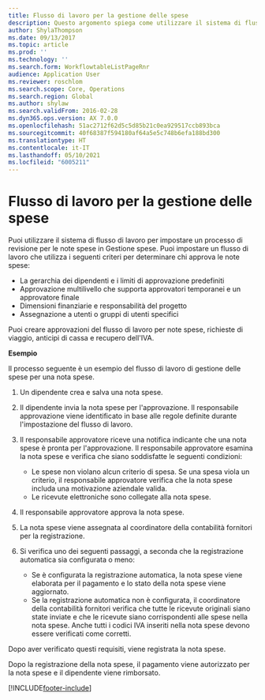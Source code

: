 ```yaml
---
title: Flusso di lavoro per la gestione delle spese
description: Questo argomento spiega come utilizzare il sistema di flusso di lavoro in Microsoft Dynamics 365 Finance per impostare un processo di revisione per le note spese in Gestione spese.
author: ShylaThompson
ms.date: 09/13/2017
ms.topic: article
ms.prod: ''
ms.technology: ''
ms.search.form: WorkflowtableListPageRnr
audience: Application User
ms.reviewer: roschlom
ms.search.scope: Core, Operations
ms.search.region: Global
ms.author: shylaw
ms.search.validFrom: 2016-02-28
ms.dyn365.ops.version: AX 7.0.0
ms.openlocfilehash: 51ac2712f62d5c5d85b21c0ea929517ccb893bca
ms.sourcegitcommit: 40f68387f594180af64a5e5c748b6efa188bd300
ms.translationtype: HT
ms.contentlocale: it-IT
ms.lasthandoff: 05/10/2021
ms.locfileid: "6005211"
---
```

# <a name="expense-management-workflow"></a>Flusso di lavoro per la gestione delle spese

Puoi utilizzare il sistema di flusso di lavoro per impostare un processo di revisione per le note spese in Gestione spese. Puoi impostare un flusso di lavoro che utilizza i seguenti criteri per determinare chi approva le note spese:

- La gerarchia dei dipendenti e i limiti di approvazione predefiniti
- Approvazione multilivello che supporta approvatori temporanei e un approvatore finale
- Dimensioni finanziarie e responsabilità del progetto
- Assegnazione a utenti o gruppi di utenti specifici

Puoi creare approvazioni del flusso di lavoro per note spese, richieste di viaggio, anticipi di cassa e recupero dell'IVA.

**Esempio**

Il processo seguente è un esempio del flusso di lavoro di gestione delle spese per una nota spese.

1. Un dipendente crea e salva una nota spese.
2. Il dipendente invia la nota spese per l'approvazione. Il responsabile approvazione viene identificato in base alle regole definite durante l'impostazione del flusso di lavoro.
3. Il responsabile approvatore riceve una notifica indicante che una nota spese è pronta per l'approvazione. Il responsabile approvatore esamina la nota spese e verifica che siano soddisfatte le seguenti condizioni:

    - Le spese non violano alcun criterio di spesa. Se una spesa viola un criterio, il responsabile approvatore verifica che la nota spese includa una motivazione aziendale valida.
    - Le ricevute elettroniche sono collegate alla nota spese.

4. Il responsabile approvatore approva la nota spese.
5. La nota spese viene assegnata al coordinatore della contabilità fornitori per la registrazione.
6. Si verifica uno dei seguenti passaggi, a seconda che la registrazione automatica sia configurata o meno:

    - Se è configurata la registrazione automatica, la nota spese viene elaborata per il pagamento e lo stato della nota spese viene aggiornato.
    - Se la registrazione automatica non è configurata, il coordinatore della contabilità fornitori verifica che tutte le ricevute originali siano state inviate e che le ricevute siano corrispondenti alle spese nella nota spese. Anche tutti i codici IVA inseriti nella nota spese devono essere verificati come corretti.

Dopo aver verificato questi requisiti, viene registrata la nota spese.

Dopo la registrazione della nota spese, il pagamento viene autorizzato per la nota spese e il dipendente viene rimborsato.


[!INCLUDE[footer-include](../includes/footer-banner.md)]